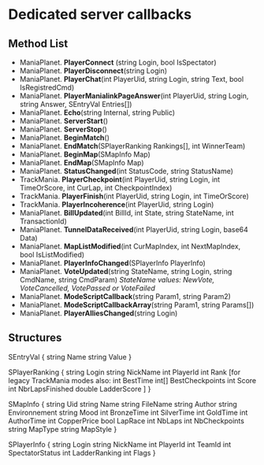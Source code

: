 Dedicated server callbacks
==========================

Method List
-----------

+ ManiaPlanet. **PlayerConnect** (string Login, bool IsSpectator)
+ ManiaPlanet. **PlayerDisconnect**(string Login) 
+ ManiaPlanet. **PlayerChat**(int PlayerUid, string Login, string Text, bool IsRegistredCmd) 
+ ManiaPlanet. **PlayerManialinkPageAnswer**(int PlayerUid, string Login, string Answer, SEntryVal Entries[])
+ ManiaPlanet. **Echo**(string Internal, string Public) 
+ ManiaPlanet. **ServerStart**() 
+ ManiaPlanet. **ServerStop**() 
+ ManiaPlanet. **BeginMatch**() 
+ ManiaPlanet. **EndMatch**(SPlayerRanking Rankings[], int WinnerTeam) 	
+ ManiaPlanet. **BeginMap**(SMapInfo Map) 
+ ManiaPlanet. **EndMap**(SMapInfo Map) 
+ ManiaPlanet. **StatusChanged**(int StatusCode, string StatusName) 
+ TrackMania. **PlayerCheckpoint**(int PlayerUid, string Login, int TimeOrScore, int CurLap, int CheckpointIndex) 
+ TrackMania. **PlayerFinish**(int PlayerUid, string Login, int TimeOrScore) 
+ TrackMania. **PlayerIncoherence**(int PlayerUid, string Login) 
+ ManiaPlanet. **BillUpdated**(int BillId, int State, string StateName, int TransactionId) 
+ ManiaPlanet. **TunnelDataReceived**(int PlayerUid, string Login, base64 Data) 
+ ManiaPlanet. **MapListModified**(int CurMapIndex, int NextMapIndex, bool IsListModified) 
+ ManiaPlanet. **PlayerInfoChanged**(SPlayerInfo PlayerInfo) 
+ ManiaPlanet. **VoteUpdated**(string StateName, string Login, string CmdName, string CmdParam)
  *StateName values: NewVote, VoteCancelled, VotePassed or VoteFailed*
+ ManiaPlanet. **ModeScriptCallback**(string Param1, string Param2) 
+ ManiaPlanet. **ModeScriptCallbackArray**(string Param1, string Params[]) 
+ ManiaPlanet. **PlayerAlliesChanged**(string Login)

Structures
----------
SEntryVal 
{
	string Name
	string Value
}

SPlayerRanking 
{
	string Login
	string NickName
	int PlayerId
	int Rank
[for legacy TrackMania modes also:
	int BestTime
	int[] BestCheckpoints
	int Score
	int NbrLapsFinished
	double LadderScore
]
}

SMapInfo
{
	string Uid
	string Name
	string FileName
	string Author
	string Environnement
	string Mood
	int BronzeTime
	int SilverTime
	int GoldTime
	int AuthorTime
	int CopperPrice
	bool LapRace
	int NbLaps
	int NbCheckpoints
	string MapType
	string MapStyle
}

SPlayerInfo 
{
	string Login
	string NickName
	int PlayerId
	int TeamId
	int SpectatorStatus
	int LadderRanking
	int Flags
}